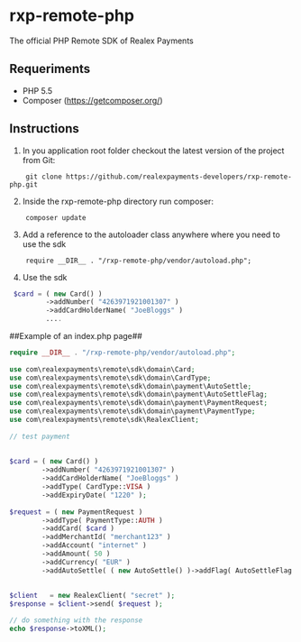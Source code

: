 # rxp-remote-php
The official PHP Remote SDK of Realex Payments


## Requeriments ##
- PHP 5.5
- Composer (https://getcomposer.org/)

## Instructions ##

1. In you application root folder checkout the latest version of the project from Git:
```
    git clone https://github.com/realexpayments-developers/rxp-remote-php.git
```

2. Inside the rxp-remote-php directory run composer:
```
    composer update
```

3. Add a reference to the autoloader class anywhere where you need to use the sdk
```
    require __DIR__ . "/rxp-remote-php/vendor/autoload.php";
```

4. Use the sdk <br/>
```php
 $card = ( new Card() )
         ->addNumber( "4263971921001307" )                                                                                                                                                                                              
         ->addCardHolderName( "JoeBloggs" )
         ....
```

##Example of an index.php page##

```php                                                                                    
require __DIR__ . "/rxp-remote-php/vendor/autoload.php";
        
use com\realexpayments\remote\sdk\domain\Card;                                            
use com\realexpayments\remote\sdk\domain\CardType;                                        
use com\realexpayments\remote\sdk\domain\payment\AutoSettle;                              
use com\realexpayments\remote\sdk\domain\payment\AutoSettleFlag;
use com\realexpayments\remote\sdk\domain\payment\PaymentRequest;                          
use com\realexpayments\remote\sdk\domain\payment\PaymentType;                             
use com\realexpayments\remote\sdk\RealexClient;
                                                                                          
// test payment                                                                           
                                                                                          
                                                                                   
$card = ( new Card() )                                                            
        ->addNumber( "4263971921001307" )                                         
        ->addCardHolderName( "JoeBloggs" )                                        
        ->addType( CardType::VISA )                                               
        ->addExpiryDate( "1220" );                                                
                                                                                  
$request = ( new PaymentRequest )                                                 
        ->addType( PaymentType::AUTH )                                            
        ->addCard( $card )                                                        
        ->addMerchantId( "merchant123" )                                       
        ->addAccount( "internet" )                                                
        ->addAmount( 50 )                                                         
        ->addCurrency( "EUR" )                                                    
        ->addAutoSettle( ( new AutoSettle() )->addFlag( AutoSettleFlag::TRUE ) ); 
                                                                                  
                                                                                  
$client   = new RealexClient( "secret" );                                     
$response = $client->send( $request );

// do something with the response
echo $response->toXML();
                           
```
                                                                                          
                                                                                          

